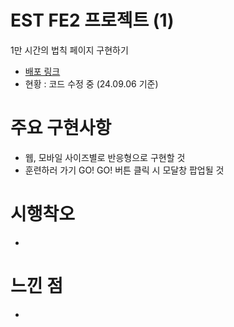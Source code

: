 # EST FE2 프로젝트 (1)
1만 시간의 법칙 페이지 구현하기

- <a href="https://mmmdasol.github.io/EST-FE2-01-10000/">배포 링크</a>
- 현황 : 코드 수정 중 (24.09.06 기준)

# 주요 구현사항
- 웹, 모바일 사이즈별로 반응형으로 구현할 것
- 훈련하러 가기 GO! GO! 버튼 클릭 시 모달창 팝업될 것

# 시행착오
- 

# 느낀 점
- 
